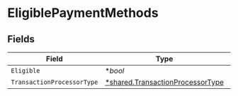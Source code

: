 # EligiblePaymentMethods


## Fields

| Field                                                                               | Type                                                                                | Required                                                                            | Description                                                                         |
| ----------------------------------------------------------------------------------- | ----------------------------------------------------------------------------------- | ----------------------------------------------------------------------------------- | ----------------------------------------------------------------------------------- |
| `Eligible`                                                                          | **bool*                                                                             | :heavy_minus_sign:                                                                  | N/A                                                                                 |
| `TransactionProcessorType`                                                          | [*shared.TransactionProcessorType](../../models/shared/transactionprocessortype.md) | :heavy_minus_sign:                                                                  | N/A                                                                                 |